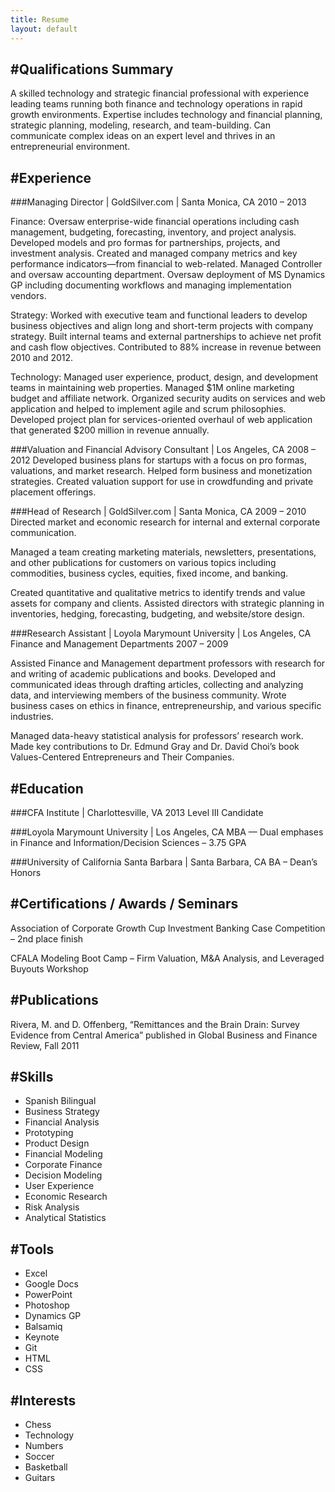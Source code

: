 ```yaml
---
title: Resume
layout: default
---
```

#Qualifications Summary
---
A skilled technology and strategic financial professional with experience leading teams running both finance and technology operations in rapid growth environments. Expertise includes technology and financial planning, strategic planning, modeling, research, and team-building. Can communicate complex ideas on an expert level and thrives in an entrepreneurial environment.  

#Experience
---
###Managing Director | GoldSilver.com | Santa Monica, CA
2010 – 2013

Finance: Oversaw enterprise-wide financial operations including cash management, budgeting, forecasting, inventory, and project analysis. Developed models and pro formas for partnerships, projects, and investment analysis. Created and managed company metrics and key performance indicators—from financial to web-related. Managed Controller and oversaw accounting department. Oversaw deployment of MS Dynamics GP including documenting workflows and managing implementation vendors.

Strategy: Worked with executive team and functional leaders to develop business objectives and align long and short-term projects with company strategy. Built internal teams and external partnerships to achieve net profit and cash flow objectives. Contributed to 88% increase in revenue between 2010 and 2012. 

Technology: Managed user experience, product, design, and development teams in maintaining web properties. Managed $1M online marketing budget and affiliate network. Organized security audits on services and web application and helped to implement agile and scrum philosophies. Developed project plan for services-oriented overhaul of web application that generated $200 million in revenue annually.

###Valuation and Financial Advisory Consultant | Los Angeles, CA
2008 – 2012
Developed business plans for startups with a focus on pro formas, valuations, and market research. Helped form business and monetization strategies.  Created valuation support for use in crowdfunding and private placement offerings. 

###Head of Research | GoldSilver.com | Santa Monica, CA
2009 – 2010
Directed market and economic research for internal and external corporate communication. 

Managed a team creating marketing materials, newsletters, presentations, and other publications for customers on various topics including commodities, business cycles, equities, fixed income, and banking.

Created quantitative and qualitative metrics to identify trends and value assets for company and clients. Assisted directors with strategic planning in inventories, hedging, forecasting, budgeting, and website/store design. 

###Research Assistant | Loyola Marymount University | Los Angeles, CA
Finance and Management Departments
2007 – 2009

Assisted Finance and Management department professors with research for and writing of academic publications and books. Developed and communicated ideas through drafting articles, collecting and analyzing data, and interviewing members of the business community. Wrote business cases on ethics in finance, entrepreneurship, and various specific industries.

Managed data-heavy statistical analysis for professors’ research work. Made key contributions to Dr. Edmund Gray and Dr. David Choi’s book Values-Centered Entrepreneurs and Their Companies.

#Education
---
###CFA Institute | Charlottesville, VA
2013 Level III Candidate

###Loyola Marymount University | Los Angeles, CA
MBA — Dual emphases in Finance and Information/Decision Sciences – 3.75 GPA

###University of California Santa Barbara | Santa Barbara, CA
BA – Dean’s Honors

#Certifications / Awards / Seminars
---
Association of Corporate Growth Cup Investment Banking Case Competition – 2nd place finish

CFALA Modeling Boot Camp – Firm Valuation, M&A Analysis, and Leveraged Buyouts Workshop

#Publications
---
Rivera, M. and D. Offenberg, “Remittances and the Brain Drain: Survey Evidence from Central America” published in Global Business and Finance Review, Fall 2011

#Skills
---
* Spanish Bilingual
* Business Strategy
* Financial Analysis
* Prototyping
* Product Design
* Financial Modeling
* Corporate Finance
* Decision Modeling
* User Experience
* Economic Research
* Risk Analysis
* Analytical Statistics

#Tools
---
* Excel
* Google Docs
* PowerPoint
* Photoshop
* Dynamics GP
* Balsamiq
* Keynote
* Git
* HTML
* CSS

#Interests
---
* Chess
* Technology
* Numbers
* Soccer
* Basketball
* Guitars

